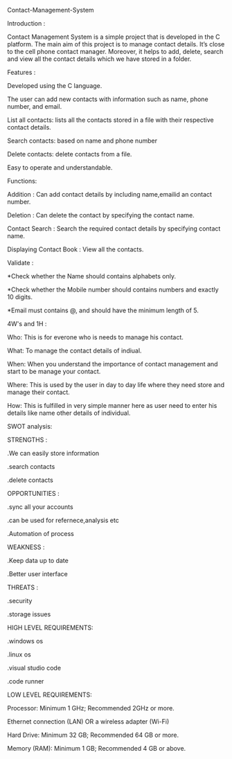 Contact-Management-System

Introduction :

Contact Management System is a simple project that is developed in the C platform. The main aim of this project is to manage contact details. It’s close to the cell phone contact manager. Moreover, it helps to add, delete, search and view all the contact details which we have stored in a folder.

Features :

Developed using the C language.

The user can add new contacts with information such as name, phone number, and email.

List all contacts: lists all the contacts stored in a file with their respective contact details.

Search contacts: based on name and phone number

Delete contacts: delete contacts from a file.

Easy to operate and understandable.

Functions:

Addition : Can add contact details by including name,emailid an contact number.

Deletion : Can delete the contact by specifying the contact name.

Contact Search : Search the required contact details by specifying contact name.

Displaying Contact Book : View all the contacts.

Validate :

*Check whether the Name should contains alphabets only.

*Check whether the Mobile number should contains numbers and exactly 10 digits.

*Email must contains @, and should have the minimum length of 5.

4W's and 1H :

Who: This is for everone who is needs to manage his contact.

What: To manage the contact details of indiual.

When: When you understand the importance of contact management and start to be manage your contact.

Where: This is used by the user in day to day life where they need store and manage their contact.

How: This is fulfilled in very simple manner here as user need to enter his details like name other details of individual.

SWOT analysis:

STRENGTHS :

.We can easily store information

.search contacts

.delete contacts

OPPORTUNITIES :

.sync all your accounts

.can be used for refernece,analysis etc

.Automation of process

WEAKNESS :

.Keep data up to date

.Better user interface

THREATS :

.security

.storage issues

HIGH LEVEL REQUIREMENTS:

.windows os

.linux os

.visual studio code

.code runner

LOW LEVEL REQUIREMENTS:

Processor: Minimum 1 GHz; Recommended 2GHz or more.

Ethernet connection (LAN) OR a wireless adapter (Wi-Fi)

Hard Drive: Minimum 32 GB; Recommended 64 GB or more.

Memory (RAM): Minimum 1 GB; Recommended 4 GB or above.
